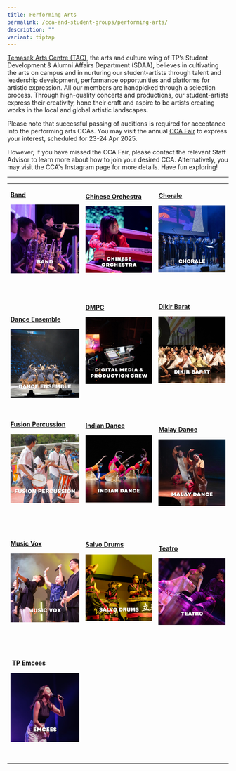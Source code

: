 ```yaml
---
title: Performing Arts
permalink: /cca-and-student-groups/performing-arts/
description: ""
variant: tiptap
---
```

<p><a href="/events/temasek-arts-centre/about-tac" rel="noopener noreferrer nofollow" target="_blank">Temasek Arts Centre (TAC)</a>,
the arts and culture wing of TP’s Student Development &amp; Alumni Affairs
Department (SDAA), believes in cultivating the arts on campus and in nurturing
our student-artists through talent and leadership development, performance
opportunities and platforms for artistic expression. All our members are
handpicked through a selection process. Through high-quality concerts and
productions, our student-artists express their creativity, hone their craft
and aspire to be artists creating works in the local and global artistic
landscapes.</p>
<p>Please note that successful passing of auditions is required for acceptance
into the performing arts CCAs. You may visit the annual <a href="https://virtualcampus.tp.edu.sg/events/cca-fair-2025/" rel="noopener nofollow" target="_blank">CCA Fair</a> to
express your interest, scheduled for 23-24 Apr 2025.</p>
<p>However, if you have missed the CCA Fair, please contact the relevant
Staff Advisor to learn more about how to join your desired CCA. Alternatively,
you may visit the CCA's Instagram page for more details. Have fun exploring!</p>
<hr>
<table style="minWidth: 75px">
<colgroup>
<col>
<col>
<col>
</colgroup>
<tbody>
<tr>
<td rowspan="1" colspan="1">
<p><strong><a href="/performing-arts/band" rel="noopener noreferrer nofollow" target="_blank">Band</a></strong>
</p>
<div class="isomer-image-wrapper">
<img style="width: 100%" height="auto" width="100%" alt="" src="/images/Arts/Band/Band_Resized.jpg">
</div>
<p>&nbsp;&nbsp;&nbsp;&nbsp;&nbsp;&nbsp;&nbsp;&nbsp;&nbsp;&nbsp;&nbsp;&nbsp;&nbsp;&nbsp;&nbsp;&nbsp;&nbsp;&nbsp;&nbsp;
&nbsp;&nbsp;&nbsp;&nbsp;&nbsp;&nbsp;&nbsp;&nbsp;&nbsp;&nbsp;&nbsp;&nbsp;&nbsp;&nbsp;&nbsp;&nbsp;</p>
</td>
<td rowspan="1" colspan="1">
<p><strong><a href="/performing-arts/chinese-orchestra" rel="noopener noreferrer nofollow" target="_blank">Chinese Orchestra</a></strong>
</p>
<div class="isomer-image-wrapper">
<img style="display:block;margin-left:auto;margin-right:auto;" height="auto" width="100%" alt="Chinese Orchestra" src="/images/Arts/CO_button-01.png">
</div>
<p>&nbsp;&nbsp;&nbsp;&nbsp;&nbsp;&nbsp;&nbsp;&nbsp;&nbsp;&nbsp;&nbsp;&nbsp;&nbsp;&nbsp;&nbsp;&nbsp;&nbsp;&nbsp;&nbsp;
&nbsp;&nbsp;&nbsp;&nbsp;&nbsp;&nbsp;&nbsp;&nbsp;&nbsp;&nbsp;&nbsp;&nbsp;&nbsp;&nbsp;&nbsp;
&nbsp;</p>
</td>
<td rowspan="1" colspan="1">
<p><strong><a href="/performing-arts/chorale" rel="noopener noreferrer nofollow" target="_blank">Chorale</a></strong>
</p>
<div class="isomer-image-wrapper">
<img style="width: 100%" height="auto" width="100%" alt="" src="/images/Arts/Chorale/Chorale_Resized.jpg">
</div>
<p>&nbsp;&nbsp;&nbsp;&nbsp;&nbsp;&nbsp;&nbsp;&nbsp;&nbsp;&nbsp;&nbsp;&nbsp;&nbsp;&nbsp;&nbsp;&nbsp;&nbsp;&nbsp;&nbsp;
&nbsp;&nbsp;&nbsp;&nbsp;&nbsp;&nbsp;&nbsp;&nbsp;&nbsp;&nbsp;&nbsp;&nbsp;&nbsp;&nbsp;&nbsp;
&nbsp;</p>
</td>
</tr>
<tr>
<td rowspan="1" colspan="1">
<p><strong><a href="/performing-arts/dance-ensemble" rel="noopener noreferrer nofollow" target="_blank">Dance Ensemble</a></strong>
</p>
<div class="isomer-image-wrapper">
<img style="width: 100%" height="auto" width="100%" alt="" src="/images/Arts/DE/Dance_Ensemble_Resized.jpg">
</div>
</td>
<td rowspan="1" colspan="1">
<p><strong><a href="/performing-arts/digital-media-and-production-crew" rel="noopener noreferrer nofollow" target="_blank">DMPC</a></strong>
</p>
<div class="isomer-image-wrapper">
<img style="display:block;margin-left:auto;margin-right:auto;" height="auto" width="100%" alt="Digital Media and Production Crew" src="/images/Arts/DMPC_button-01.png">
</div>
<p>&nbsp;&nbsp;&nbsp;&nbsp;&nbsp;&nbsp;&nbsp;&nbsp;&nbsp;&nbsp;&nbsp;&nbsp;&nbsp;&nbsp;&nbsp;&nbsp;&nbsp;&nbsp;&nbsp;
&nbsp;&nbsp;&nbsp;&nbsp;&nbsp;&nbsp;&nbsp;&nbsp;&nbsp;&nbsp;&nbsp;&nbsp;&nbsp;&nbsp;&nbsp;
&nbsp;&nbsp;&nbsp;&nbsp;&nbsp;&nbsp;&nbsp;&nbsp;&nbsp;&nbsp;&nbsp;</p>
</td>
<td rowspan="1" colspan="1">
<p><strong><a href="/performing-arts/dikir-barat" rel="noopener noreferrer nofollow" target="_blank">Dikir Barat</a></strong>
</p>
<div class="isomer-image-wrapper">
<img style="width: 100%" height="auto" width="100%" alt="" src="/images/Arts/DK/Dikir_Barat_Resized.jpg">
</div>
<p>&nbsp;&nbsp;&nbsp;&nbsp;&nbsp;&nbsp;&nbsp;&nbsp;&nbsp;&nbsp;&nbsp;&nbsp;&nbsp;&nbsp;&nbsp;&nbsp;&nbsp;&nbsp;&nbsp;
&nbsp;&nbsp;&nbsp;&nbsp;&nbsp;&nbsp;&nbsp;&nbsp;&nbsp;&nbsp;&nbsp;&nbsp;&nbsp;&nbsp;&nbsp;
&nbsp;&nbsp;&nbsp;&nbsp;&nbsp;&nbsp;&nbsp;&nbsp;&nbsp;&nbsp;&nbsp;</p>
</td>
</tr>
<tr>
<td rowspan="1" colspan="1">
<p><strong><a href="/performing-arts/fusion-percussion" rel="noopener noreferrer nofollow" target="_blank">Fusion Percussion</a></strong>
</p>
<div class="isomer-image-wrapper">
<img style="width: 100%" height="auto" width="100%" alt="" src="/images/Arts/FP/Fusion_Percussion_Resized.jpg">
</div>
<p>&nbsp;&nbsp;&nbsp;&nbsp;&nbsp;&nbsp;&nbsp;&nbsp;&nbsp;&nbsp;&nbsp;&nbsp;&nbsp;&nbsp;&nbsp;&nbsp;&nbsp;&nbsp;&nbsp;
&nbsp;&nbsp;&nbsp;&nbsp;&nbsp;&nbsp;&nbsp;&nbsp;&nbsp;&nbsp;&nbsp;&nbsp;&nbsp;&nbsp;&nbsp;
&nbsp;&nbsp;&nbsp;&nbsp;&nbsp;&nbsp;&nbsp;&nbsp;&nbsp;&nbsp;&nbsp;</p>
</td>
<td rowspan="1" colspan="1">
<p><strong><a href="/performing-arts/indian-dance" rel="noopener noreferrer nofollow" target="_blank">Indian Dance</a></strong>
</p>
<div class="isomer-image-wrapper">
<img style="display:block;margin-left:auto;margin-right:auto;" height="auto" width="100%" alt="Indian Dance" src="/images/Arts/IDG_button-01.png">
</div>
<p>&nbsp;&nbsp;&nbsp;&nbsp;&nbsp;&nbsp;&nbsp;&nbsp;&nbsp;&nbsp;&nbsp;&nbsp;&nbsp;&nbsp;&nbsp;&nbsp;&nbsp;&nbsp;&nbsp;
&nbsp;&nbsp;&nbsp;&nbsp;&nbsp;&nbsp;&nbsp;&nbsp;&nbsp;&nbsp;&nbsp;&nbsp;&nbsp;&nbsp;&nbsp;
&nbsp;&nbsp;&nbsp;&nbsp;&nbsp;&nbsp;&nbsp;&nbsp;&nbsp;&nbsp;&nbsp;</p>
</td>
<td rowspan="1" colspan="1">
<p><strong><a href="/performing-arts/malay-dance" rel="noopener noreferrer nofollow" target="_blank">Malay Dance</a></strong>
</p>
<div class="isomer-image-wrapper">
<img style="display:block;margin-left:auto;margin-right:auto;" height="auto" width="100%" alt="Malay Dance" src="/images/Arts/MDG_button-01.png">
</div>
<p>&nbsp;&nbsp;&nbsp;&nbsp;&nbsp;&nbsp;&nbsp;&nbsp;&nbsp;&nbsp;&nbsp;&nbsp;&nbsp;&nbsp;&nbsp;&nbsp;&nbsp;&nbsp;&nbsp;
&nbsp;&nbsp;&nbsp;&nbsp;&nbsp; &nbsp;&nbsp;&nbsp;&nbsp;&nbsp;&nbsp;&nbsp;&nbsp;&nbsp;&nbsp;&nbsp;</p>
</td>
</tr>
<tr>
<td rowspan="1" colspan="1">
<p><strong><a href="/performing-arts/music-vox" rel="noopener noreferrer nofollow" target="_blank">Music Vox</a></strong>
</p>
<div class="isomer-image-wrapper">
<img style="width: 100%" height="auto" width="100%" alt="" src="/images/Arts/MV/Music_Vox_Resized.jpg">
</div>
<p>&nbsp;&nbsp;&nbsp;&nbsp;&nbsp;&nbsp;&nbsp;&nbsp;&nbsp;&nbsp;&nbsp;&nbsp;&nbsp;&nbsp;&nbsp;&nbsp;&nbsp;&nbsp;&nbsp;
&nbsp;&nbsp;&nbsp;&nbsp;&nbsp;&nbsp;&nbsp;&nbsp;&nbsp;&nbsp;&nbsp;&nbsp;&nbsp;&nbsp;&nbsp;
&nbsp;&nbsp;&nbsp;&nbsp;&nbsp;&nbsp;&nbsp;&nbsp;&nbsp;&nbsp;&nbsp;</p>
</td>
<td rowspan="1" colspan="1">
<p><strong><a href="/performing-arts/salvo-drums" rel="noopener noreferrer nofollow" target="_blank">Salvo Drums</a></strong>
</p>
<div class="isomer-image-wrapper">
<img style="width: 100%" height="auto" width="100%" alt="" src="/images/Arts/Salvo/Salvo_Drums_Resized.jpg">
</div>
<p>&nbsp;&nbsp;&nbsp;&nbsp;&nbsp;&nbsp;&nbsp;&nbsp;&nbsp;&nbsp;&nbsp;&nbsp;&nbsp;&nbsp;&nbsp;&nbsp;
&nbsp;&nbsp;&nbsp;&nbsp;&nbsp;&nbsp;&nbsp;&nbsp;&nbsp;&nbsp;&nbsp;&nbsp;&nbsp;&nbsp;&nbsp;
&nbsp;&nbsp;&nbsp;&nbsp;&nbsp;&nbsp;&nbsp;&nbsp;&nbsp;&nbsp;&nbsp;</p>
</td>
<td rowspan="1" colspan="1">
<p><strong><a href="/performing-arts/teatro" rel="noopener noreferrer nofollow" target="_blank">Teatro</a></strong>
</p>
<div class="isomer-image-wrapper">
<img style="width: 100%" height="auto" width="100%" alt="" src="/images/Arts/Teatro/Teatro_Resized.jpg">
</div>
<p>&nbsp;&nbsp;&nbsp;&nbsp;&nbsp;&nbsp;&nbsp;&nbsp;&nbsp; &nbsp;</p>
</td>
</tr>
<tr>
<td rowspan="1" colspan="1">
<p>&nbsp;<strong><a href="/performing-arts/emcees" rel="noopener noreferrer nofollow" target="_blank">TP Emcees</a></strong>
</p>
<div class="isomer-image-wrapper">
<img style="display:block;margin-left:auto;margin-right:auto;" height="auto" width="100%" alt="TP Emcees" src="/images/Arts/EMCEES_button-01-v2.png">
</div>
<p>&nbsp;&nbsp; &nbsp;&nbsp;&nbsp;&nbsp;&nbsp;&nbsp;&nbsp;&nbsp;&nbsp;&nbsp;&nbsp;</p>
</td>
<td rowspan="1" colspan="1">
<p></p>
</td>
<td rowspan="1" colspan="1">
<p></p>
</td>
</tr>
</tbody>
</table>
<p></p>